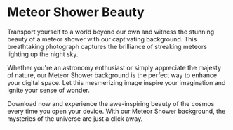 <!--font:Montserrat-->

# Meteor Shower Beauty

Transport yourself to a world beyond our own and witness the stunning beauty of a meteor shower with our captivating background. This breathtaking photograph captures the brilliance of streaking meteors lighting up the night sky.

Whether you're an astronomy enthusiast or simply appreciate the majesty of nature, our Meteor Shower background is the perfect way to enhance your digital space. Let this mesmerizing image inspire your imagination and ignite your sense of wonder.

Download now and experience the awe-inspiring beauty of the cosmos every time you open your device. With our Meteor Shower background, the mysteries of the universe are just a click away.

<!--

Write me markdown content of website with wallpaper:

"A photograph of a meteor shower, with bright streaks of light crossing the night sky."

The header of the page should not be copy of the text but rather a real content of the website which is using this wallpaper.


---


# Stargaze with our Meteor Shower Wallpaper

Transform your desktop or phone background into a stunning celestial display with our Meteor Shower wallpaper. This high-quality photograph captures the beauty of a meteor shower, with bright streaks of light crossing the night sky.

Immerse yourself in the wonder of the universe and let this wallpaper transport you to another world. Whether you're an astronomy enthusiast or simply appreciate the beauty of nature, our Meteor Shower wallpaper is the perfect addition to your digital space.

Download now and experience the magic of the cosmos every time you open your device.


---


Heading should not include word "wallpaper". The website should not be about the wallpaper itself, wallpaper is just a related background, rewrite whole content.


---


# Discover the Beauty of the Cosmos with our Meteor Shower Background

Step into a world beyond our own and witness the awe-inspiring beauty of the universe with our Meteor Shower background. This stunning photograph captures the brilliance of a meteor shower, with vibrant streaks of light illuminating the night sky.

Experience the wonder of stargazing from the comfort of your own device. Whether you're an astronomy enthusiast or simply appreciate the majesty of nature, our Meteor Shower background is the perfect complement to your digital space.

Let this captivating image transport you to another realm and inspire your imagination. Download now and discover the breathtaking beauty of the cosmos every time you open your device.


---


Heading is too long, rewrite whole content.


---


# Explore the Cosmos with our Meteor Shower Background

Experience the beauty of the universe from the comfort of your own device with our Meteor Shower background. This stunning photograph captures the brilliance of a meteor shower, with vibrant streaks of light illuminating the night sky.

Immerse yourself in the wonder of stargazing and let this captivating image transport you to another realm. Whether you're an astronomy enthusiast or simply appreciate the majesty of nature, our Meteor Shower background is the perfect way to enhance your digital space.

Download now and discover the breathtaking beauty of the cosmos every time you open your device. With our Meteor Shower background, the wonders of the universe are just a click away.


---


Heading is too long, rewrite whole content.


---


# Experience the Beauty of a Meteor Shower with our Background

Transport yourself to a world beyond our own and witness the stunning beauty of a meteor shower with our captivating background. This breathtaking photograph captures the brilliance of streaking meteors lighting up the night sky.

Whether you're an astronomy enthusiast or simply appreciate the majesty of nature, our Meteor Shower background is the perfect way to enhance your digital space. Let this mesmerizing image inspire your imagination and ignite your sense of wonder.

Download now and experience the awe-inspiring beauty of the cosmos every time you open your device. With our Meteor Shower background, the mysteries of the universe are just a click away.


---


Write me a Google font which is best fitting for the website.

Pick from the list:
- Lobster
- Poppins
- Great Vibes
- Orbitron
- Montserrat
- Roboto
- Barlow Condensed
- Raleway
- Dancing Script
- Open Sans
- Lato
- Alegreya
- Playfair Display
- Exo 2
- IBM Plex Sans
- Inter
- Futura


Write just the font name nothing else.


---


Montserrat

-->
